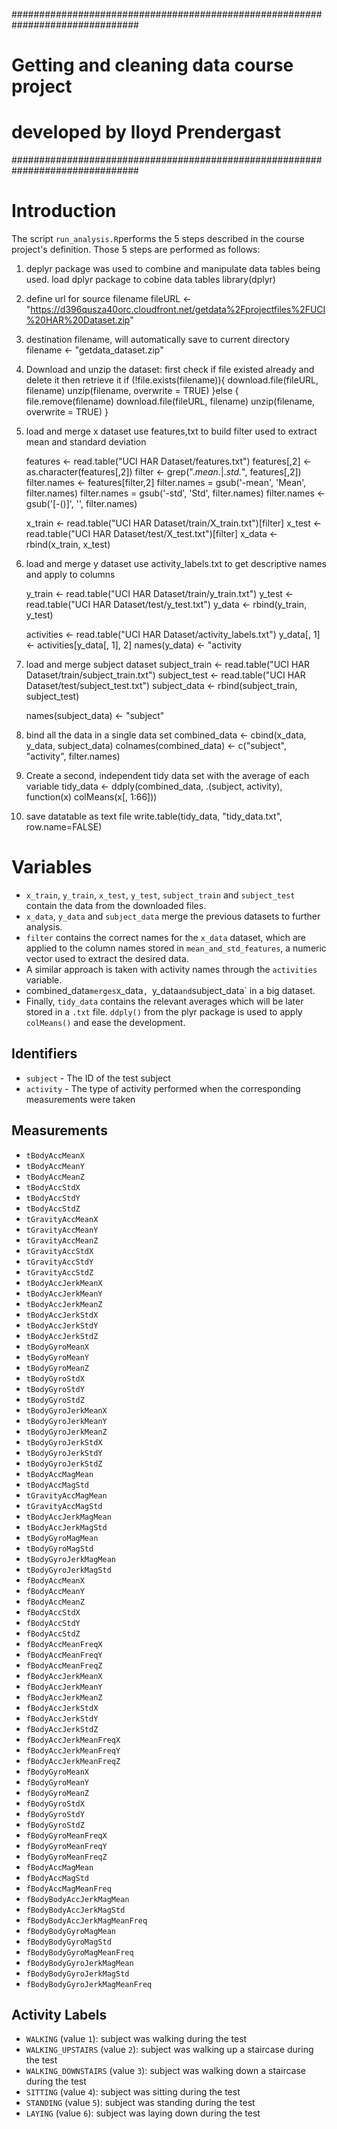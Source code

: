 ###############################################################################
# Getting and cleaning data course project
# developed by lloyd Prendergast
###############################################################################

# Introduction

The script `run_analysis.R`performs the 5 steps described in the course project's definition.
Those 5 steps are performed as follows:

1. deplyr package was used to combine and manipulate data tables being used.
   load dplyr package to cobine data tables
   library(dplyr)

2. define url for source filename
   fileURL <- "https://d396qusza40orc.cloudfront.net/getdata%2Fprojectfiles%2FUCI%20HAR%20Dataset.zip"

3. destination filename, will automatically save to current directory
   filename <- "getdata_dataset.zip"

4. Download and unzip the dataset:
   first check if file existed already and delete it then retrieve it
   if (!file.exists(filename)){
     download.file(fileURL, filename)
     unzip(filename, overwrite = TRUE) 
   }else {
     file.remove(filename)
     download.file(fileURL, filename)
      unzip(filename, overwrite = TRUE)
   }
  
5. load and merge x dataset 
   use features,txt to build filter used to extract mean and standard deviation
   
   features <- read.table("UCI HAR Dataset/features.txt")
   features[,2] <- as.character(features[,2])
   filter <- grep(".*mean.*|.*std.*", features[,2])
   filter.names <- features[filter,2]
   filter.names = gsub('-mean', 'Mean', filter.names)
   filter.names = gsub('-std', 'Std', filter.names)
   filter.names <- gsub('[-()]', '', filter.names)

   x_train <- read.table("UCI HAR Dataset/train/X_train.txt")[filter]
   x_test <- read.table("UCI HAR Dataset/test/X_test.txt")[filter]
   x_data <- rbind(x_train, x_test)

6. load and merge y dataset
   use activity_labels.txt to get descriptive names and apply to columns
   
   y_train <- read.table("UCI HAR Dataset/train/y_train.txt")
   y_test <- read.table("UCI HAR Dataset/test/y_test.txt")
   y_data <- rbind(y_train, y_test)

   activities <- read.table("UCI HAR Dataset/activity_labels.txt")
   y_data[, 1] <- activities[y_data[, 1], 2]
   names(y_data) <- "activity
   
7. load and merge subject dataset
   subject_train <- read.table("UCI HAR Dataset/train/subject_train.txt")
   subject_test <- read.table("UCI HAR Dataset/test/subject_test.txt")
   subject_data <- rbind(subject_train, subject_test)

   names(subject_data) <- "subject"
   
8. bind all the data in a single data set
   combined_data <- cbind(x_data, y_data, subject_data)
   colnames(combined_data) <- c("subject", "activity", filter.names)

9. Create a second, independent tidy data set with the average of each variable
   tidy_data <- ddply(combined_data, .(subject, activity), function(x) colMeans(x[, 1:66]))

10. save datatable as text file 
   write.table(tidy_data, "tidy_data.txt", row.name=FALSE)
   
   
# Variables

* `x_train`, `y_train`, `x_test`, `y_test`, `subject_train` and `subject_test` contain the data from the downloaded files.
* `x_data`, `y_data` and `subject_data` merge the previous datasets to further analysis.
* `filter` contains the correct names for the `x_data` dataset, which are applied to the column names stored in `mean_and_std_features`,   a numeric vector used to extract the desired data.
* A similar approach is taken with activity names through the `activities` variable.
* combined_data` merges `x_data`, `y_data` and `subject_data` in a big dataset.
* Finally, `tidy_data` contains the relevant averages which will be later stored in a `.txt` file. `ddply()` from the plyr package is used to apply `colMeans()` and ease the development.

## Identifiers

* `subject` - The ID of the test subject
* `activity` - The type of activity performed when the corresponding measurements were taken

## Measurements

* `tBodyAccMeanX`
* `tBodyAccMeanY`
* `tBodyAccMeanZ`
* `tBodyAccStdX`
* `tBodyAccStdY`
* `tBodyAccStdZ`
* `tGravityAccMeanX`
* `tGravityAccMeanY`
* `tGravityAccMeanZ`
* `tGravityAccStdX`
* `tGravityAccStdY`
* `tGravityAccStdZ`
* `tBodyAccJerkMeanX`
* `tBodyAccJerkMeanY`
* `tBodyAccJerkMeanZ`
* `tBodyAccJerkStdX`
* `tBodyAccJerkStdY`
* `tBodyAccJerkStdZ`
* `tBodyGyroMeanX`
* `tBodyGyroMeanY`
* `tBodyGyroMeanZ`
* `tBodyGyroStdX`
* `tBodyGyroStdY`
* `tBodyGyroStdZ`
* `tBodyGyroJerkMeanX`
* `tBodyGyroJerkMeanY`
* `tBodyGyroJerkMeanZ`
* `tBodyGyroJerkStdX`
* `tBodyGyroJerkStdY`
* `tBodyGyroJerkStdZ`
* `tBodyAccMagMean`
* `tBodyAccMagStd`
* `tGravityAccMagMean`
* `tGravityAccMagStd`
* `tBodyAccJerkMagMean`
* `tBodyAccJerkMagStd`
* `tBodyGyroMagMean`
* `tBodyGyroMagStd`
* `tBodyGyroJerkMagMean`
* `tBodyGyroJerkMagStd`
* `fBodyAccMeanX`
* `fBodyAccMeanY`
* `fBodyAccMeanZ`
* `fBodyAccStdX`
* `fBodyAccStdY`
* `fBodyAccStdZ`
* `fBodyAccMeanFreqX`
* `fBodyAccMeanFreqY`
* `fBodyAccMeanFreqZ`
* `fBodyAccJerkMeanX`
* `fBodyAccJerkMeanY`
* `fBodyAccJerkMeanZ`
* `fBodyAccJerkStdX`
* `fBodyAccJerkStdY`
* `fBodyAccJerkStdZ`
* `fBodyAccJerkMeanFreqX`
* `fBodyAccJerkMeanFreqY`
* `fBodyAccJerkMeanFreqZ`
* `fBodyGyroMeanX`
* `fBodyGyroMeanY`
* `fBodyGyroMeanZ`
* `fBodyGyroStdX`
* `fBodyGyroStdY`
* `fBodyGyroStdZ`
* `fBodyGyroMeanFreqX`
* `fBodyGyroMeanFreqY`
* `fBodyGyroMeanFreqZ`
* `fBodyAccMagMean`
* `fBodyAccMagStd`
* `fBodyAccMagMeanFreq`
* `fBodyBodyAccJerkMagMean`
* `fBodyBodyAccJerkMagStd`
* `fBodyBodyAccJerkMagMeanFreq`
* `fBodyBodyGyroMagMean`
* `fBodyBodyGyroMagStd`
* `fBodyBodyGyroMagMeanFreq`
* `fBodyBodyGyroJerkMagMean`
* `fBodyBodyGyroJerkMagStd`
* `fBodyBodyGyroJerkMagMeanFreq`

## Activity Labels

* `WALKING` (value `1`): subject was walking during the test
* `WALKING_UPSTAIRS` (value `2`): subject was walking up a staircase during the test
* `WALKING_DOWNSTAIRS` (value `3`): subject was walking down a staircase during the test
* `SITTING` (value `4`): subject was sitting during the test
* `STANDING` (value `5`): subject was standing during the test
* `LAYING` (value `6`): subject was laying down during the test

